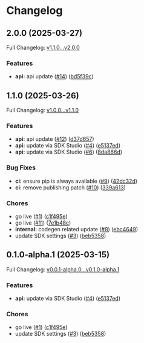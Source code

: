 # Changelog

## 2.0.0 (2025-03-27)

Full Changelog: [v1.1.0...v2.0.0](https://github.com/hanzoai/python-sdk/compare/v1.1.0...v2.0.0)

### Features

* **api:** api update ([#14](https://github.com/hanzoai/python-sdk/issues/14)) ([bd5f39c](https://github.com/hanzoai/python-sdk/commit/bd5f39c1eb8f8fdf04443ee8b448184b80759785))

## 1.1.0 (2025-03-26)

Full Changelog: [v1.0.0...v1.1.0](https://github.com/hanzoai/python-sdk/compare/v1.0.0...v1.1.0)

### Features

* **api:** api update ([#12](https://github.com/hanzoai/python-sdk/issues/12)) ([d37d657](https://github.com/hanzoai/python-sdk/commit/d37d657eea2988c528bb1cb7560f6e0ab2f1e61e))
* **api:** update via SDK Studio ([#4](https://github.com/hanzoai/python-sdk/issues/4)) ([e5137ed](https://github.com/hanzoai/python-sdk/commit/e5137ed411811a52ff9b7cc0e44a678ef3f3065e))
* **api:** update via SDK Studio ([#6](https://github.com/hanzoai/python-sdk/issues/6)) ([8da866d](https://github.com/hanzoai/python-sdk/commit/8da866dea4cc031c8388be2e013f79f96f6f2950))


### Bug Fixes

* **ci:** ensure pip is always available ([#9](https://github.com/hanzoai/python-sdk/issues/9)) ([42dc32d](https://github.com/hanzoai/python-sdk/commit/42dc32d241c11794317fa4a89ee7e1a15a58855b))
* **ci:** remove publishing patch ([#10](https://github.com/hanzoai/python-sdk/issues/10)) ([339a613](https://github.com/hanzoai/python-sdk/commit/339a6135e50161ae8acacaf7d1d7381a6d77428d))


### Chores

* go live ([#1](https://github.com/hanzoai/python-sdk/issues/1)) ([c1f495e](https://github.com/hanzoai/python-sdk/commit/c1f495ea0e560ada8c76c571b42928bf8e1b5ee5))
* go live ([#11](https://github.com/hanzoai/python-sdk/issues/11)) ([7e1b48c](https://github.com/hanzoai/python-sdk/commit/7e1b48ce65cba77dd8fbd7e019d3913c492a87a6))
* **internal:** codegen related update ([#8](https://github.com/hanzoai/python-sdk/issues/8)) ([ebc4649](https://github.com/hanzoai/python-sdk/commit/ebc4649173ca01aeb26903c6fe32adad0be49491))
* update SDK settings ([#3](https://github.com/hanzoai/python-sdk/issues/3)) ([beb5358](https://github.com/hanzoai/python-sdk/commit/beb53583fcdb15983f09a73be166dbbca30fb93f))

## 0.1.0-alpha.1 (2025-03-15)

Full Changelog: [v0.0.1-alpha.0...v0.1.0-alpha.1](https://github.com/hanzoai/python-sdk/compare/v0.0.1-alpha.0...v0.1.0-alpha.1)

### Features

* **api:** update via SDK Studio ([#4](https://github.com/hanzoai/python-sdk/issues/4)) ([e5137ed](https://github.com/hanzoai/python-sdk/commit/e5137ed411811a52ff9b7cc0e44a678ef3f3065e))


### Chores

* go live ([#1](https://github.com/hanzoai/python-sdk/issues/1)) ([c1f495e](https://github.com/hanzoai/python-sdk/commit/c1f495ea0e560ada8c76c571b42928bf8e1b5ee5))
* update SDK settings ([#3](https://github.com/hanzoai/python-sdk/issues/3)) ([beb5358](https://github.com/hanzoai/python-sdk/commit/beb53583fcdb15983f09a73be166dbbca30fb93f))
